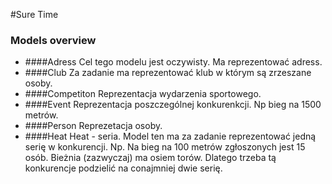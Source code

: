 #Sure Time

### Models overview

* ####Adress
    Cel tego modelu jest oczywisty. Ma reprezentować adress.
* ####Club
    Za zadanie ma reprezentować klub w którym są zrzeszane osoby.
* ####Competiton
    Reprezentacja wydarzenia sportowego.
* ####Event
    Reprezentacja poszczególnej konkurenkcji. Np bieg na 1500 metrów. 
* ####Person
    Reprezetacja osoby.
* ####Heat 
    Heat - seria. Model ten ma za zadanie reprezentować jedną serię w konkurencji. 
    Np. Na bieg na 100 metrów zgłoszonych jest 15 osób. Bieżnia (zazwyczaj) ma osiem torów. Dlatego trzeba 
    tą konkurencje podzielić na conajmniej dwie serię.